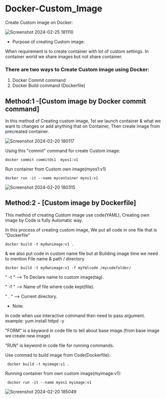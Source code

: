 # Docker-Custom_Image
Create Custom image on Docker:

![Screenshot 2024-02-25 181110](https://github.com/Pratikshinde55/Docker-Custom_Image/assets/145910708/6c34203b-d812-41cd-997f-6a311f533730)

 - Purpose of creating Custom image:
 
 When requirement is to create container with lot of custom settings. In container world we share images but not share container.

### There are two ways to Create Custom image using Docker:
  1. Docker Commit command
  2. Docker Build command (Dockerfile)

## Method:1 -[Custom image by Docker commit command]

In this method of Creating custom image, 1st we launch container & what we want to changes or add anything that on Container, Then create image from precreated container.
      
![Screenshot 2024-02-20 180117](https://github.com/Pratikshinde55/Docker-Custom_Image/assets/145910708/35dae902-cda1-4f0d-b6b2-446f54305eda)
     
Using this "commit" command for create Custom image:
     
    docker commit commitOs1  myos1:v1

Run container from Custom own image(myos1:v1)
    
    docker run -it --name mycontainer myos1:v1
             
![Screenshot 2024-02-20 180315](https://github.com/Pratikshinde55/Docker-Custom_Image/assets/145910708/e6d02b36-5a78-45c4-8e93-3ab0a48ca579)

           
## Method:2 - [Custom image by Dockerfile]
This method of creating Custom image use code(YAML), Creating own image by Code is fully Automatic way.
 
In this process of creating custom image, We put all code in one file that is "Dockerfile"

    docker build -t myOwnimage:v1 .
        
& we also put code in custom name file but at Building image time we need to mention File name & path / directory

    docker build -t myOwnimage:v1 -f myYmlcode /mycodefolder/ 
        
" -t " --> To Declare name to custom image(tag).
   
" -f " --> Name of file where code kept(file).
   
" . " --> Current directory.

- Note:
 
In code when use interactive command then need to pass argument. example: yum install httpd -y
      
"FORM" is a keyword in code file to tell about base image.(from base image we create new image)

"RUN" is keyword in code file for running commands.

Use commad to build image from Code(Dockerfile):

     docker build -t myimage:v1 .
           
Running container from own custom image(myimage:v1):

     docker run -it --name myos1 myimage:v1

![Screenshot 2024-02-20 185049](https://github.com/Pratikshinde55/Docker-Custom_Image/assets/145910708/56be20a1-8464-41c9-becd-5ddf2a4fa8ee)
         
